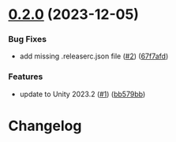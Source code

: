 # [0.2.0](https://github.com/joaoborks/unity-3d-simplefps/compare/v0.1.0...0.2.0) (2023-12-05)


### Bug Fixes

* add missing .releaserc.json file ([#2](https://github.com/joaoborks/unity-3d-simplefps/issues/2)) ([67f7afd](https://github.com/joaoborks/unity-3d-simplefps/commit/67f7afd3b9cc883dad6d4243e6c2577f6ecfac8d))


### Features

* update to Unity 2023.2 ([#1](https://github.com/joaoborks/unity-3d-simplefps/issues/1)) ([bb579bb](https://github.com/joaoborks/unity-3d-simplefps/commit/bb579bba79cd3a1ade5745a941d90f0f11aa4c4b))

# Changelog
